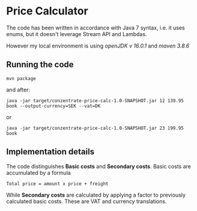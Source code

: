 # Price Calculator

The code has been written in accordance with Java 7 syntax, i.e. it uses enums, but it doesn't leverage Stream API and Lambdas.

However my local environment is using *openJDK v 16.0.1* and *maven 3.8.6*

## Running the code

```
mvn package
```

and after:

```
java -jar target/conzentrate-price-calc-1.0-SNAPSHOT.jar 12 139.95 book --output-currency=SEK --vat=DK
```

or

```
java -jar target/conzentrate-price-calc-1.0-SNAPSHOT.jar 23 199.95 book
```

## Implementation details

The code distinguishes **Basic costs** and **Secondary costs**. Basic costs are accumulated by a formula

```
Total price = amount x price + freight
```

While **Secondary costs** are calculated by applying a factor to previously calculated basic costs. These are VAT and currency translations.